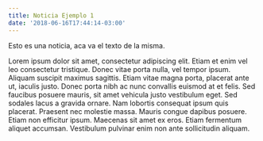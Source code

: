 ```yaml
---
title: Noticia Ejemplo 1
date: '2018-06-16T17:44:14-03:00'
---
```

Esto es una noticia, aca va el texto de la misma.

Lorem ipsum dolor sit amet, consectetur adipiscing elit. Etiam et enim vel leo consectetur tristique. Donec vitae porta nulla, vel tempor ipsum. Aliquam suscipit maximus sagittis. Etiam vitae magna porta, placerat ante ut, iaculis justo. Donec porta nibh ac nunc convallis euismod at et felis. Sed faucibus posuere mauris, sit amet vehicula justo vestibulum eget. Sed sodales lacus a gravida ornare. Nam lobortis consequat ipsum quis placerat. Praesent nec molestie massa. Mauris congue dapibus posuere. Etiam non efficitur ipsum. Maecenas sit amet ex eros. Etiam fermentum aliquet accumsan. Vestibulum pulvinar enim non ante sollicitudin aliquam.
